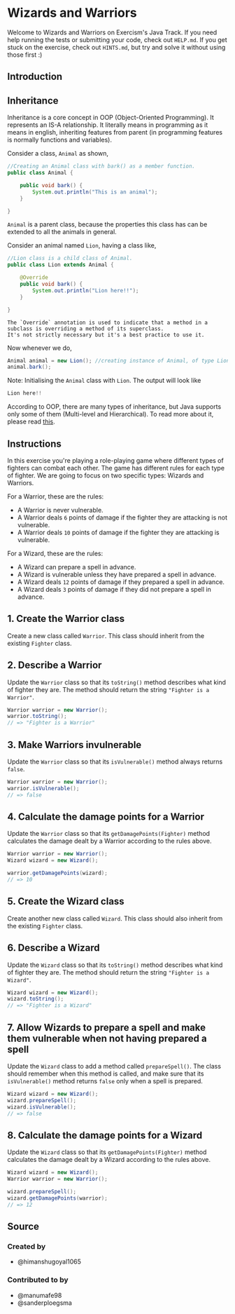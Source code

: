 # Wizards and Warriors

Welcome to Wizards and Warriors on Exercism's Java Track.
If you need help running the tests or submitting your code, check out `HELP.md`.
If you get stuck on the exercise, check out `HINTS.md`, but try and solve it without using those first :)

## Introduction

## Inheritance

Inheritance is a core concept in OOP (Object-Oriented Programming).
It represents an IS-A relationship.
It literally means in programming as it means in english, inheriting features from parent (in programming features is normally functions and variables).

Consider a class, `Animal` as shown,

```java
//Creating an Animal class with bark() as a member function.
public class Animal {

    public void bark() {
        System.out.println("This is an animal");
    }

}
```

`Animal` is a parent class, because the properties this class has can be extended to all the animals in general.

Consider an animal named `Lion`, having a class like,

```java
//Lion class is a child class of Animal.
public class Lion extends Animal {

    @Override
    public void bark() {
        System.out.println("Lion here!!");
    }

}
```

~~~~exercism/note
The `Override` annotation is used to indicate that a method in a subclass is overriding a method of its superclass.
It's not strictly necessary but it's a best practice to use it.
~~~~

Now whenever we do,

```java
Animal animal = new Lion(); //creating instance of Animal, of type Lion
animal.bark();
```

Note: Initialising the `Animal` class with `Lion`.
The output will look like

```java
Lion here!!
```

According to OOP, there are many types of inheritance, but Java supports only some of them (Multi-level and Hierarchical).
To read more about it, please read [this][java-inheritance].

[java-inheritance]: https://www.javatpoint.com/inheritance-in-java#:~:text=On%20the%20basis%20of%20class,will%20learn%20about%20interfaces%20later.

## Instructions

In this exercise you're playing a role-playing game where different types of fighters can combat each other.
The game has different rules for each type of fighter.
We are going to focus on two specific types: Wizards and Warriors.

For a Warrior, these are the rules:

- A Warrior is never vulnerable.
- A Warrior deals `6` points of damage if the fighter they are attacking is not vulnerable.
- A Warrior deals `10` points of damage if the fighter they are attacking is vulnerable.

For a Wizard, these are the rules:

- A Wizard can prepare a spell in advance.
- A Wizard is vulnerable unless they have prepared a spell in advance.
- A Wizard deals `12` points of damage if they prepared a spell in advance.
- A Wizard deals `3` points of damage if they did not prepare a spell in advance.

## 1. Create the Warrior class

Create a new class called `Warrior`.
This class should inherit from the existing `Fighter` class.

## 2. Describe a Warrior

Update the `Warrior` class so that its `toString()` method describes what kind of fighter they are.
The method should return the string `"Fighter is a Warrior"`.

```java
Warrior warrior = new Warrior();
warrior.toString();
// => "Fighter is a Warrior"
```

## 3. Make Warriors invulnerable

Update the `Warrior` class so that its `isVulnerable()` method always returns `false`.

```java
Warrior warrior = new Warrior();
warrior.isVulnerable();
// => false
```

## 4. Calculate the damage points for a Warrior

Update the `Warrior` class so that its `getDamagePoints(Fighter)` method calculates the damage dealt by a Warrior according to the rules above.

```java
Warrior warrior = new Warrior();
Wizard wizard = new Wizard();

warrior.getDamagePoints(wizard);
// => 10
```

## 5. Create the Wizard class

Create another new class called `Wizard`.
This class should also inherit from the existing `Fighter` class.

## 6. Describe a Wizard

Update the `Wizard` class so that its `toString()` method describes what kind of fighter they are.
The method should return the string `"Fighter is a Wizard"`.

```java
Wizard wizard = new Wizard();
wizard.toString();
// => "Fighter is a Wizard"
```

## 7. Allow Wizards to prepare a spell and make them vulnerable when not having prepared a spell

Update the `Wizard` class to add a method called `prepareSpell()`.
The class should remember when this method is called, and make sure that its `isVulnerable()` method returns `false` only when a spell is prepared.

```java
Wizard wizard = new Wizard();
wizard.prepareSpell();
wizard.isVulnerable();
// => false
```

## 8. Calculate the damage points for a Wizard

Update the `Wizard` class so that its `getDamagePoints(Fighter)` method calculates the damage dealt by a Wizard according to the rules above.

```java
Wizard wizard = new Wizard();
Warrior warrior = new Warrior();

wizard.prepareSpell();
wizard.getDamagePoints(warrior);
// => 12
```

## Source

### Created by

- @himanshugoyal1065

### Contributed to by

- @manumafe98
- @sanderploegsma
